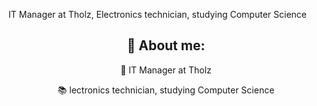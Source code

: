 IT Manager at Tholz, Electronics technician, studying Computer Science
<h2 align="center">🔆 About me:</h2>
<div align="center">
<p> 🔭 IT Manager at Tholz </p>
<p> 📚 lectronics technician, studying Computer Science </p>
</div>
